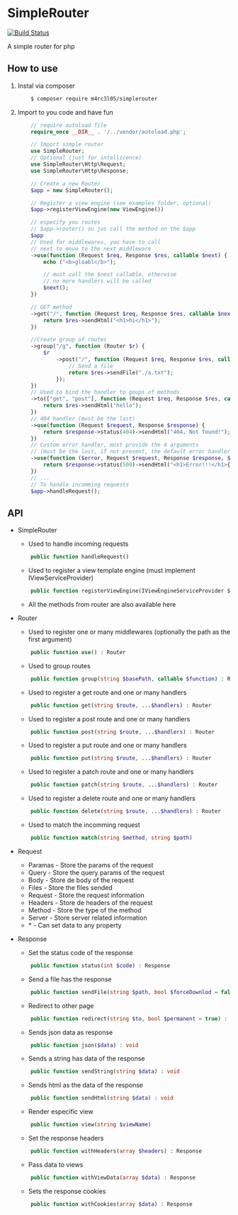# SimpleRouter

[![Build Status](https://travis-ci.org/M4RC3L05/SimpleRouter.svg?branch=master)](https://travis-ci.org/M4RC3L05/SimpleRouter)

A simple router for php

## How to use

1. Instal via composer

    ```bash
        $ composer require m4rc3l05/simplerouter
    ```

2. Import to you code and have fun

    ```php
        // require autoload file
        require_once __DIR__ . '/../vendor/autoload.php';

        // Import simple router
        use SimpleRouter;
        // Optional (just for intellicence)
        use SimpleRouter\Http\Request;
        use SimpleRouter\Http\Response;

        // Create a new Router
        $app = new SimpleRouter();

        // Register a view engine (see examples folder, optional)
        $app->registerViewEngine(new ViewEngine())

        // especify you routes
        // $app->router() ou jus call the method on the $app
        $app
        // Used for middlewares, you have to call
        // next to move to the next middleware
        ->use(function (Request $req, Response $res, callable $next) {
            echo ("<b>gloabl</b>");

            // must call the $next callable, otherwise
            // no more handlers will be called
            $next();
        })

        // GET method
        ->get("/", function (Request $req, Response $res, callable $next) {
            return $res->sendHtml("<h1>hi</h1>");
        })

        //Create group of routes
        ->group("/g", function (Router $r) {
            $r
                ->post("/", function (Request $req, Response $res, callable $next) {
                    // Send a file
                    return $res->sendFile("./a.txt");
                });
        })
        // Used to bind the handler to goups of methods
        ->to(["get", "post"], function (Request $req, Response $res, callable $next) {
            return $res->sendHtml("hello");
        })
        // 404 handler (must be the last)
        ->use(function (Request $request, Response $response) {
            return $response->status(404)->sendHtml("404, Not found!");
        })
        // Custom error handler, must provide the 4 arguments
        // (must be the last, if not present, the default error handler will be used)
        ->use(function ($error, Request $request, Response $response, $next) {
            return $response->status(500)->sendHtml("<h1>Error!!!</h1>{$error}");
        })
        // ...
        // To handle incomming requests
        $app->handleRequest();
    ```

## API

-   SimpleRouter

    -   Used to handle incoming requests

    ```php
        public function handleRequest()
    ```

    -   Used to register a view template engine (must implement IViewServiceProvider)

    ```php
        public function registerViewEngine(IViewEngineServiceProvider $engine)
    ```

    -   All the methods from router are also available here

-   Router

    -   Used to register one or many middlewares (optionally the path as the first argument)

    ```php
        public function use() : Router
    ```

    -   Used to group routes

    ```php
        public function group(string $basePath, callable $function) : Router
    ```

    -   Used to register a get route and one or many handlers

    ```php
        public function get(string $route, ...$handlers) : Router
    ```

    -   Used to register a post route and one or many handlers

    ```php
        public function post(string $route, ...$handlers) : Router
    ```

    -   Used to register a put route and one or many handlers

    ```php
        public function put(string $route, ...$handlers) : Router
    ```

    -   Used to register a patch route and one or many handlers

    ```php
        public function patch(string $route, ...$handlers) : Router
    ```

    -   Used to register a delete route and one or many handlers

    ```php
        public function delete(string $route, ...$handlers) : Router
    ```

    -   Used to match the incomming request

    ```php
        public function match(string $method, string $path)
    ```

-   Request

    -   Paramas - Store the params of the request
    -   Query - Store the query params of the request
    -   Body - Store de body of the request
    -   Files - Store the files sended
    -   Request - Store the request information
    -   Headers - Store de headers of the request
    -   Method - Store the type of the method
    -   Server - Store server related information
    -   \* - Can set data to any property

-   Response

    -   Set the status code of the response

    ```php
        public function status(int $code) : Response
    ```

    -   Send a file has the response

    ```php
        public function sendFile(string $path, bool $forceDownlod = false) : void
    ```

    -   Redirect to other page

    ```php
        public function redirect(string $to, bool $permanent = true) : void
    ```

    -   Sends json data as response

    ```php
        public function json($data) : void
    ```

    -   Sends a string has data of the response

    ```php
        public function sendString(string $data) : void
    ```

    -   Sends html as the data of the response

    ```php
        public function sendHtml(string $data) : void
    ```

    -   Render especific view

    ```php
        public function view(string $viewName)
    ```

    -   Set the response headers

    ```php
        public function withHeaders(array $headers) : Response
    ```

    -   Pass data to views

    ```php
        public function withViewData(array $data) : Response
    ```

    -   Sets the response cookies

    ```php
        public function withCookies(array $data) : Response
    ```

